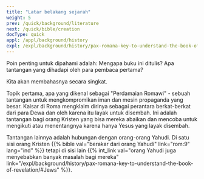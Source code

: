 ```yaml
---
title: "Latar belakang sejarah"
weight: 5
prev: /quick/background/literature
next: /quick/bible/creation
docType: quick
appl: /appl/background/history
expl: /expl/background/history/pax-romana-key-to-understand-the-book-of-revelation
---
```


Poin penting untuk dipahami adalah: Mengapa buku ini ditulis? Apa tantangan yang dihadapi oleh para pembaca pertama?

Kita akan membahasnya secara singkat.

Topik pertama, apa yang dikenal sebagai "Perdamaian Romawi" - sebuah tantangan untuk mengkompromikan iman dan mesin propaganda yang besar. Kaisar di Roma mengklaim dirinya sebagai perantara berkat-berkat dari para Dewa dan oleh karena itu layak untuk disembah. 
Ini adalah tantangan bagi orang Kristen yang bisa mereka abaikan dan mencoba untuk mengikuti atau menentangnya karena hanya Yesus yang layak disembah.

Tantangan lainnya adalah hubungan dengan orang-orang Yahudi. Di satu sisi orang Kristen {{% bible val="berakar dari orang Yahudi" link="rom:9" lang="ind" %}} tetapi di sisi lain {{% int_link val="orang Yahudi juga menyebabkan banyak masalah bagi mereka" link="/expl/background/history/pax-romana-key-to-understand-the-book-of-revelation/#Jews" %}}.